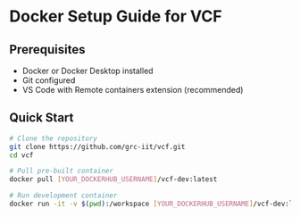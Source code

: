 # Docker Setup Guide for VCF

## Prerequisites
- Docker or Docker Desktop installed
- Git configured
- VS Code with Remote containers extension (recommended)

## Quick Start
```bash
# Clone the repository
git clone https://github.com/grc-iit/vcf.git
cd vcf

# Pull pre-built container
docker pull [YOUR_DOCKERHUB_USERNAME]/vcf-dev:latest

# Run development container
docker run -it -v $(pwd):/workspace [YOUR_DOCKERHUB_USERNAME]/vcf-dev:latest
```
